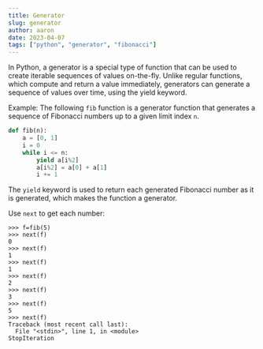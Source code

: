 ```yaml
---
title: Generator
slug: generator
author: aaron
date: 2023-04-07
tags: ["python", "generator", "fibonacci"]
---
```


In Python, a generator is a special type of function that can be used to create iterable sequences of values on-the-fly. Unlike regular functions, which compute and return a value immediately, generators can generate a sequence of values over time, using the yield keyword.

Example: The following `fib` function is a generator function that generates a sequence of Fibonacci numbers up to a given limit index `n`.

```python
def fib(n):
    a = [0, 1]
    i = 0
    while i <= n:
        yield a[i%2]
        a[i%2] = a[0] + a[1]
        i += 1
```

The `yield` keyword is used to return each generated Fibonacci number as it is generated, which makes the function a generator.

Use `next` to get each number:

```shell
>>> f=fib(5)
>>> next(f)
0
>>> next(f)
1
>>> next(f)
1
>>> next(f)
2
>>> next(f)
3
>>> next(f)
5
>>> next(f)
Traceback (most recent call last):
  File "<stdin>", line 1, in <module>
StopIteration
```

